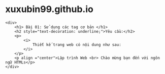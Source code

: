 # xuxubin99.github.io
<!DOCTYPE html>
<html lang="en">
<head>
    <meta charset="UTF-8">
    <meta name="viewport" content="width=device-width, initial-scale=1.0">
    <title>Part 1</title>
</head>
<body>

    <div>
        <h1> Bài 01: Sử dụng các tag cơ bản </h1>
        <h2 style="text-decoration: underline;">Yêu cầu:</h2>
        <p>
            <i>
                Thiết kế trang web có nội dung như sau:
            </i>
        </p>
        <p align ="center">Lập trình Web <br> Chào mừng bạn đến với ngôn ngữ HTMLs</p>
    </div>
</body>
</html>

